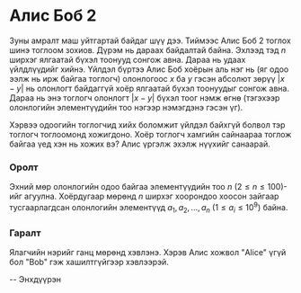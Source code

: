 Алис Боб 2
==========
Зуны амралт маш уйтгартай байдаг шүү дээ. Тиймээс Алис Боб $2$ тоглох шинэ тоглоом зохиов. Дүрэм нь дараах байдалтай байна. Эхлээд тэд $n$ ширхэг ялгаатай бүхэл тоонууд сонгож авна. Дараа нь удаах үйлдлүүдийг хийнэ. Үйлдэл бүртээ Алис Боб хоёрын аль нэг нь (яг одоо ээлж нь ирж байгаа тоглогч) олонлогоос $x$ ба $y$ гэсэн абсолют зөрүү $|x - y|$ нь олонлогт байдаггүй хоёр ялгаатай бүхэл тоонуудыг сонгож авна. Дараа нь энэ тоглогч олонлогт $|x - y|$ бүхэл тоог нэмж өгнө (тэгэхээр олонлогийн элементүүдийн тоо нэгээр нэмэгдэнэ гэсэн үг).

Хэрвээ одоогийн тоглогчид хийх боломжит үйлдэл байхгүй болвол тэр тоглогч тоглоомонд хожигдоно. Хоёр тоглогч хамгийн сайнаараа тоглож байгаа үед хэн нь хожих вэ? Алис үргэлж эхэлж нүүхийг санаарай.


### Оролт
Эхний мөр олонлогийн одоо байгаа элементүүдийн тоо $n$ ($2 ≤ n ≤ 100$)-ийг агуулна. Хоёрдугаар мөрөнд $n$ ширхэг хоорондоо хоосон зайгаар тусгаарлагдсан олонлогийн элементүүд $a_1, a_2, ... , a_n$ ($1 ≤ a_i ≤ 10^9$) байна.


### Гаралт
Ялагчийн нэрийг ганц мөрөнд хэвлэнэ. Хэрэв Алис хожвол "Alice" үгүй бол "Bob" гэж хашилтгүйгээр хэвлээрэй.

-- Энхдүүрэн
